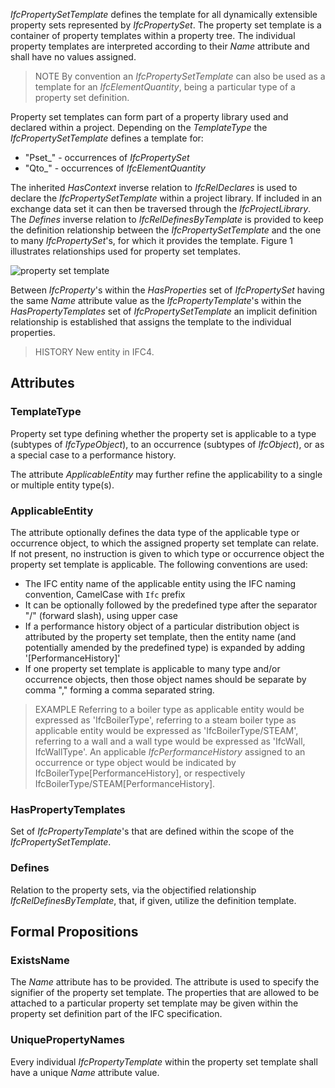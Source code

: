 _IfcPropertySetTemplate_ defines the template for all dynamically extensible property sets represented by _IfcPropertySet_. The property set template is a container of property templates within a property tree. The individual property templates are interpreted according to their _Name_ attribute and shall have no values assigned.

<!-- end of short definition -->


> NOTE By convention an _IfcPropertySetTemplate_ can also be used as a template for an _IfcElementQuantity_, being a particular type of a property set definition.

Property set templates can form part of a property library used and declared within a project. Depending on the _TemplateType_ the _IfcPropertySetTemplate_ defines a template for:

* "Pset_" - occurrences of _IfcPropertySet_
* "Qto_" - occurrences of _IfcElementQuantity_

The inherited _HasContext_ inverse relation to _IfcRelDeclares_ is used to declare the _IfcPropertySetTemplate_ within a project library. If included in an exchange data set it can then be traversed through the _IfcProjectLibrary_. The _Defines_ inverse relation to _IfcRelDefinesByTemplate_ is provided to keep the definition relationship between the _IfcPropertySetTemplate_ and the one to many _IfcPropertySet_'s, for which it provides the template. Figure 1 illustrates relationships used for property set templates.



![property set template](../../../../figures/ifcpropertysettemplate_fig-1.png "Figure 1 — Property set template relationships")

Between _IfcProperty_'s within the _HasProperties_ set of _IfcPropertySet_ having the same _Name_ attribute value as the _IfcPropertyTemplate_'s within the _HasPropertyTemplates_ set of _IfcPropertySetTemplate_ an implicit definition relationship is established that assigns the template to the individual properties.

> HISTORY New entity in IFC4.

## Attributes

### TemplateType
Property set type defining whether the property set is applicable to a type (subtypes of _IfcTypeObject_), to an occurrence (subtypes of _IfcObject_), or as a special case to a performance history.

The attribute _ApplicableEntity_ may further refine the applicability to a single or multiple entity type(s).

### ApplicableEntity
The attribute optionally defines the data type of the applicable type or occurrence object, to which the assigned property set template can relate. If not present, no instruction is given to which type or occurrence object the property set template is applicable. The following conventions are used:

* The IFC entity name of the applicable entity using the IFC naming convention, CamelCase with `Ifc` prefix
* It can be optionally followed by the predefined type after the separator "/" (forward slash), using upper case
* If a performance history object of a particular distribution object is attributed by the property set template, then the entity name (and potentially amended by the predefined type) is expanded by adding '[PerformanceHistory]'
* If one property set template is applicable to many type and/or occurrence objects, then those object names should be separate by comma "," forming a comma separated string.

> EXAMPLE Referring to a boiler type as applicable entity would be expressed as 'IfcBoilerType', referring to a steam boiler type as applicable entity would be expressed as 'IfcBoilerType/STEAM', referring to a wall and a wall type would be expressed as 'IfcWall, IfcWallType'. An applicable _IfcPerformanceHistory_ assigned to an occurrence or type object would be indicated by IfcBoilerType[PerformanceHistory], or respectively IfcBoilerType/STEAM[PerformanceHistory].

### HasPropertyTemplates
Set of _IfcPropertyTemplate_'s that are defined within the scope of the _IfcPropertySetTemplate_.

### Defines
Relation to the property sets, via the objectified relationship _IfcRelDefinesByTemplate_, that, if given, utilize the definition template.

## Formal Propositions

### ExistsName
The _Name_ attribute has to be provided. The attribute is used to specify the signifier of the property set template. The properties that are allowed to be attached to a particular property set template may be given within the property set definition part of the IFC specification.

### UniquePropertyNames
Every individual _IfcPropertyTemplate_ within the property set template shall have a unique _Name_ attribute value.
